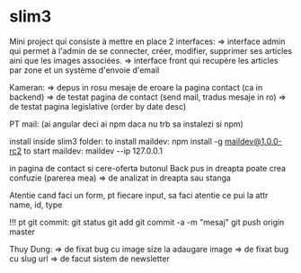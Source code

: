 # slim3

Mini project qui consiste à mettre en place 2 interfaces:
=> interface admin qui permet à l'admin de se connecter, créer, modifier, supprimer ses articles aini que les images associées.
=> interface front qui recupère les articles par zone et un système d'envoie d'email


Kameran:
=> depus in rosu mesaje de eroare la pagina contact (ca in backend)
=> de testat pagina de contact (send mail, tradus mesaje in ro)
=> de testat pagina legislative (order by date desc)

PT mail: (ai angular deci ai npm daca nu trb sa instalezi si npm)

install inside slim3 folder:
to install maildev: npm install -g maildev@1.0.0-rc2
to start maildev: maildev --ip 127.0.0.1



in pagina de contact si cere-oferta butonul Back pus in dreapta poate crea confuzie (parerea mea)
=> de analizat in dreapta sau stanga

Atentie cand faci un form, pt fiecare input, sa faci atentie ce pui la attr name, id, type

!!! pt git commit: 
git status 
git add <filename>
git commit -a -m "mesaj"
git push origin master


Thuy Dung:
=> de fixat bug cu image size la adaugare image
=> de fixat bug cu slug url
=> de facut sistem de newsletter


